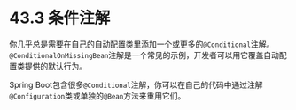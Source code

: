 # 43.3 条件注解

你几乎总是需要在自己的自动配置类里添加一个或更多的`@Conditional`注解。`@ConditionalOnMissingBean`注解是一个常见的示例，开发者可以用它覆盖自动配置类提供的默认行为。

Spring Boot包含很多`@Conditional`注解，你可以在自己的代码中通过注解`@Configuration`类或单独的`@Bean`方法来重用它们。

